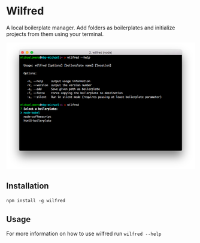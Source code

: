 # Wilfred

A local boilerplate manager. Add folders as boilerplates and initialize projects from them using your terminal.

![Wilfred](preview.png)

## Installation

`npm install -g wilfred`

## Usage

For more information on how to use wilfred run `wilfred --help`

